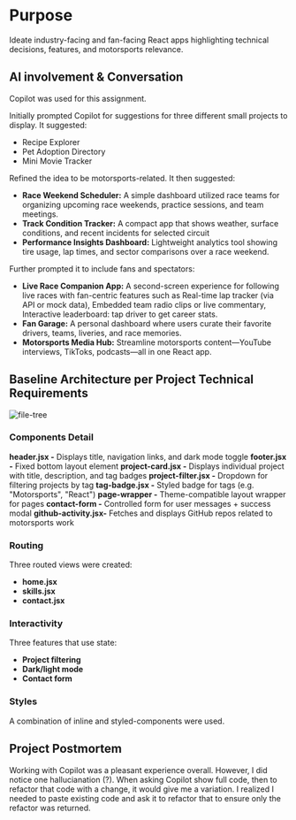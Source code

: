 # Purpose

Ideate industry-facing and fan-facing React apps highlighting technical decisions, features, and motorsports relevance.


## AI involvement & Conversation

Copilot was used for this assignment. 

Initially prompted Copilot for suggestions for three different small projects to display.  It suggested:
- Recipe Explorer
- Pet Adoption Directory
- Mini Movie Tracker

Refined the idea to be motorsports-related.  It then suggested:
- **Race Weekend Scheduler:** A simple dashboard utilized race teams for organizing upcoming race weekends, practice sessions, and team meetings.
- **Track Condition Tracker:** A compact app that shows weather, surface conditions, and recent incidents for selected circuit
- **Performance Insights Dashboard:** Lightweight analytics tool showing tire usage, lap times, and sector comparisons over a race weekend.

Further prompted it to include fans and spectators:
- **Live Race Companion App:** A second-screen experience for following live races with fan-centric features such as Real-time lap tracker (via API or mock data), Embedded team radio clips or live commentary, Interactive leaderboard: tap driver to get career stats.
- **Fan Garage:** A personal dashboard where users curate their favorite drivers, teams, liveries, and race memories.
- **Motorsports Media Hub:** Streamline motorsports content—YouTube interviews, TikToks, podcasts—all in one React app. 


## Baseline Architecture per Project Technical Requirements

![file-tree](https://github.com/user-attachments/assets/b7bfd86f-8037-4eca-a718-518478446289)



### Components Detail

**header.jsx -** Displays title, navigation links, and dark mode toggle
**footer.jsx -** Fixed bottom layout element
**project-card.jsx -** Displays individual project with title, description, and tag badges
**project-filter.jsx -** Dropdown for filtering projects by tag
**tag-badge.jsx -** Styled badge for tags (e.g. "Motorsports", "React")
**page-wrapper -** Theme-compatible layout wrapper for pages
**contact-form -** Controlled form for user messages + success modal
**github-activity.jsx-** Fetches and displays GitHub repos related to motorsports work 


### Routing

Three routed views were created:
- **home.jsx**
- **skills.jsx**
- **contact.jsx**


### Interactivity

Three features that use state:
- **Project filtering**
- **Dark/light mode**
- **Contact form**

### Styles

A combination of inline and styled-components were used.


## Project Postmortem

Working with Copilot was a pleasant experience overall.  However, I did notice one hallucianation (?).  When asking Copilot show full code, then to refactor that code with a change, it would give me a variation.  I realized I needed to paste existing code and ask it to refactor that to ensure only the refactor was returned.
